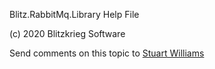﻿Blitz.RabbitMq.Library Help File


<p>(c) 2020 Blitzkrieg Software</p>

Send comments on this topic to [Stuart Williams](mailto:spookdejur@hotmail.com?Subject=Blitz.RabbitMq.Library%20Help%20File)
